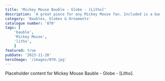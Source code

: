 ```yaml
---
title: 'Mickey Mouse Bauble - Globe - [Litho]'
description: 'A great piece for any Mickey Mouse fan. Included is a bauble for your xmass tree or a globe for a show piece all year round. Comes with a stand and topper which makes the finished piece look great'
category: 'Baubles, Globes & Ornaments'
catalogue number: '070'
tags: [
    'bauble', 
    'Mickey Mouse',
    'litho', 
    ]
featured: true
pubDate: '2023-11-20'
heroImage: '/images/070.jpg'
---
```


Placeholder content for Mickey Mouse Bauble - Globe - [Litho].